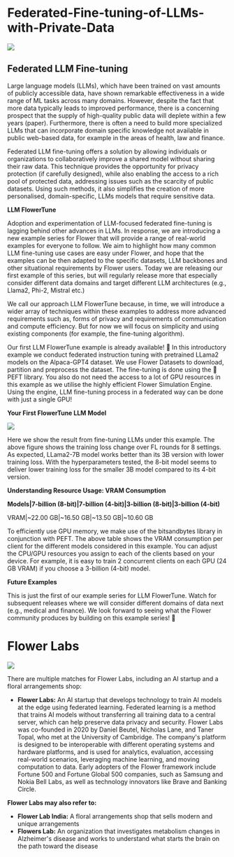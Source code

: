 # **Federated-Fine-tuning-of-LLMs-with-Private-Data**

![](https://encrypted-tbn0.gstatic.com/images?q=tbn:ANd9GcQtB4m4Lyj-sh2K6WiLVpRU3PocUm2E6vYp0w&usqp=CAU)


## **Federated LLM Fine-tuning**

Large language models (LLMs), which have been trained on vast amounts of publicly accessible data, have shown remarkable effectiveness in a wide range of ML tasks across many domains. However, despite the fact that more data typically leads to improved performance, there is a concerning prospect that the supply of high-quality public data will deplete within a few years (paper). Furthermore, there is often a need to build more specialized LLMs that can incorporate domain specific knowledge not available in public web-based data, for example in the areas of health, law and finance.

Federated LLM fine-tuning offers a solution by allowing individuals or organizations to collaboratively improve a shared model without sharing their raw data. This technique provides the opportunity for privacy protection (if carefully designed), while also enabling the access to a rich pool of protected data, addressing issues such as the scarcity of public datasets. Using such methods, it also simplifies the creation of more personalised, domain-specific, LLMs models that require sensitive data.

**LLM FlowerTune**

Adoption and experimentation of LLM-focused federated fine-tuning is lagging behind other advances in LLMs. In response, we are introducing a new example series for Flower that will provide a range of real-world examples for everyone to follow. We aim to highlight how many common LLM fine-tuning use cases are easy under Flower, and hope that the examples can be then adapted to the specific datasets, LLM backbones and other situational requirements by Flower users. Today we are releasing our first example of this series, but will regularly release more that especially consider different data domains and target different LLM architectures (e.g., Llama2, Phi-2, Mistral etc.)

We call our approach LLM FlowerTune because, in time, we will introduce a wider array of techniques within these examples to address more advanced requirements such as, forms of privacy and requirements of communication and compute efficiency. But for now we will focus on simplicity and using existing components (for example, the fine-tuning algorithm).

Our first LLM FlowerTune example is already available! 🎉 In this introductory example we conduct federated instruction tuning with pretrained LLama2 models on the Alpaca-GPT4 dataset. We use Flower Datasets to download, partition and preprocess the dataset. The fine-tuning is done using the 🤗PEFT library. You also do not need the access to a lot of GPU resources in this example as we utilise the highly efficient Flower Simulation Engine. Using the engine, LLM fine-tuning process in a federated way can be done with just a single GPU!

**Your First FlowerTune LLM Model**

![](https://flower.ai/static/images/blog/content/llm_train_loss.png)

Here we show the result from fine-tuning LLMs under this example. The above figure shows the training loss change over FL rounds for 8 settings. As expected, LLama2-7B model works better than its 3B version with lower training loss. With the hyperparameters tested, the 8-bit model seems to deliver lower training loss for the smaller 3B model compared to its 4-bit version.

**Understanding Resource Usage: VRAM Consumption**

**Models|7-billion (8-bit)|7-billion (4-bit)|3-billion (8-bit)|3-billion (4-bit)**

VRAM|~22.00 GB|~16.50 GB|~13.50 GB|~10.60 GB

To efficiently use GPU memory, we make use of the bitsandbytes library in conjunction with PEFT. The above table shows the VRAM consumption per client for the different models considered in this example. You can adjust the CPU/GPU resources you assign to each of the clients based on your device. For example, it is easy to train 2 concurrent clients on each GPU (24 GB VRAM) if you choose a 3-billion (4-bit) model.

**Future Examples**

This is just the first of our example series for LLM FlowerTune. Watch for subsequent releases where we will consider different domains of data next (e.g., medical and finance). We look forward to seeing what the Flower community produces by building on this example series! 🚀


# **Flower Labs**

![](https://encrypted-tbn0.gstatic.com/images?q=tbn:ANd9GcQ0vkXCtpxkf2wywBuXdSIlOsR3G5TYFROwWQ&usqp=CAU)

There are multiple matches for Flower Labs, including an AI startup and a floral arrangements shop:
- **Flower Labs:** An AI startup that develops technology to train AI models at the edge using federated learning. Federated learning is a method that trains AI models without transferring all training data to a central server, which can help preserve data privacy and security. Flower Labs was co-founded in 2020 by Daniel Beutel, Nicholas Lane, and Taner Topal, who met at the University of Cambridge. The company's platform is designed to be interoperable with different operating systems and hardware platforms, and is used for analytics, evaluation, accessing real-world scenarios, leveraging machine learning, and moving computation to data. Early adopters of the Flower framework include Fortune 500 and Fortune Global 500 companies, such as Samsung and Nokia Bell Labs, as well as technology innovators like Brave and Banking Circle.
  
**Flower Labs may also refer to:**

- **Flower Lab India:** A floral arrangements shop that sells modern and unique arrangements
- **Flowers Lab:** An organization that investigates metabolism changes in Alzheimer's disease and works to understand what starts the brain on the path toward the disease 

